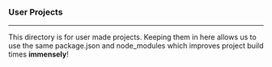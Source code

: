 ### User Projects
---

This directory is for user made projects. Keeping them in here allows us to use the same package.json and node_modules which improves project build times **immensely**!